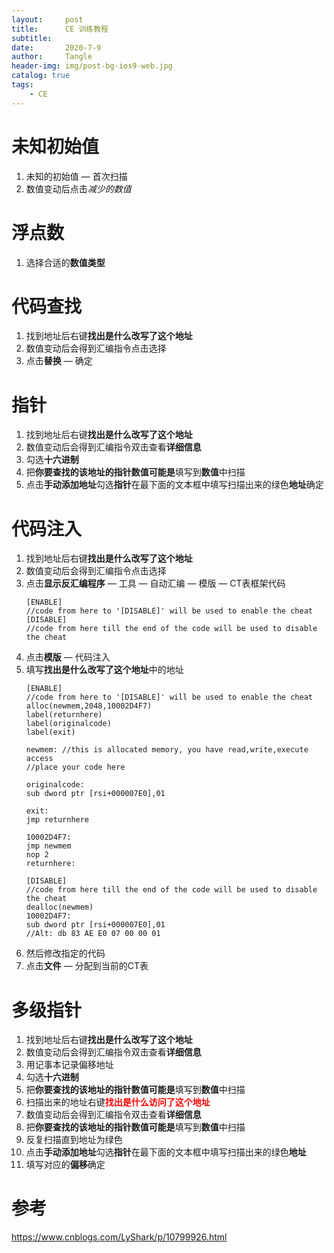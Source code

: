 ```yaml
---
layout:     post
title:      CE 训练教程
subtitle:   
date:       2020-7-9
author:     Tangle
header-img: img/post-bg-ios9-web.jpg
catalog: true
tags:
    - CE
---
```


# 未知初始值

1. 未知的初始值 — 首次扫描
1. 数值变动后点击*减少的数值*

# 浮点数

1. 选择合适的**数值类型**

# 代码查找

1. 找到地址后右键**找出是什么改写了这个地址**
1. 数值变动后会得到汇编指令点击选择
1. 点击**替换** — 确定

# 指针

1. 找到地址后右键**找出是什么改写了这个地址**
1. 数值变动后会得到汇编指令双击查看**详细信息**
1. 勾选**十六进制**
1. 把**你要查找的该地址的指针数值可能是**填写到**数值**中扫描
1. 点击**手动添加地址**勾选**指针**在最下面的文本框中填写扫描出来的绿色**地址**确定

# 代码注入

1. 找到地址后右键**找出是什么改写了这个地址**
1. 数值变动后会得到汇编指令点击选择
1. 点击**显示反汇编程序** — 工具 — 自动汇编 — 模版 — CT表框架代码
    ```
    [ENABLE]
    //code from here to '[DISABLE]' will be used to enable the cheat
    [DISABLE]
    //code from here till the end of the code will be used to disable the cheat
    ```
1. 点击**模版** — 代码注入
1. 填写**找出是什么改写了这个地址**中的地址
    ```
    [ENABLE]
    //code from here to '[DISABLE]' will be used to enable the cheat
    alloc(newmem,2048,10002D4F7) 
    label(returnhere)
    label(originalcode)
    label(exit)

    newmem: //this is allocated memory, you have read,write,execute access
    //place your code here

    originalcode:
    sub dword ptr [rsi+000007E0],01

    exit:
    jmp returnhere

    10002D4F7:
    jmp newmem
    nop 2
    returnhere:

    [DISABLE]
    //code from here till the end of the code will be used to disable the cheat
    dealloc(newmem)
    10002D4F7:
    sub dword ptr [rsi+000007E0],01
    //Alt: db 83 AE E0 07 00 00 01
    ```
1. 然后修改指定的代码
1. 点击**文件** — 分配到当前的CT表

# 多级指针

1. 找到地址后右键**找出是什么改写了这个地址**
1. 数值变动后会得到汇编指令双击查看**详细信息**
1. 用记事本记录偏移地址
1. 勾选**十六进制**
1. 把**你要查找的该地址的指针数值可能是**填写到**数值**中扫描
1. 扫描出来的地址右键<b style="color:red">找出是什么访问了这个地址</b>
1. 数值变动后会得到汇编指令双击查看**详细信息**
1. 把**你要查找的该地址的指针数值可能是**填写到**数值**中扫描
1. 反复扫描直到地址为绿色
1. 点击**手动添加地址**勾选**指针**在最下面的文本框中填写扫描出来的绿色**地址**
1. 填写对应的**偏移**确定

# 参考

https://www.cnblogs.com/LyShark/p/10799926.html
